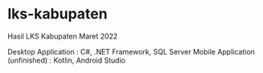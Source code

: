 # lks-kabupaten
Hasil LKS Kabupaten Maret 2022

Desktop Application : C#, .NET Framework, SQL Server
Mobile Application (unfinished) : Kotlin, Android Studio
